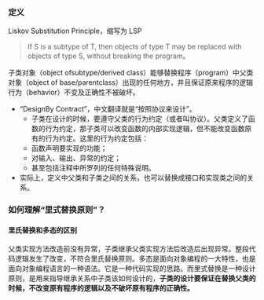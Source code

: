 ### 定义
Liskov Substitution Principle，缩写为 LSP
>If S is a subtype of T, then objects of type T may be replaced with objects of type
S, without breaking the program。

子类对象（object ofsubtype/derived class）能够替换程序（program）中父类对象（object of base/parentclass）出现的任何地方，并且保证原来程序的逻辑行为（behavior）不变及正确性不被破坏。
- “DesignBy Contract”，中文翻译就是“按照协议来设计”。
	- 子类在设计的时候，要遵守父类的行为约定（或者叫协议）。父类定义了函数的行为约定，那子类可以改变函数的内部实现逻辑，但不能改变函数原有的行为约定。这里的行为约定包括：
	- 函数声明要实现的功能；
	- 对输入、输出、异常的约定；
	- 甚至包括注释中所罗列的任何特殊说明。
- 实际上，定义中父类和子类之间的关系，也可以替换成接口和实现类之间的关系。
### 如何理解“里式替换原则”？
#### 里氏替换和多态的区别
父类实现方法改造前没有异常，子类继承父类实现方法后改造后出现异常。整段代码逻辑发生了改变，不符合里氏替换原则。多态是面向对象编程的一大特性，也是面向对象编程语言的一种语法。它是一种代码实现的思路。而里式替换是一种设计原则，是用来指导继承关系中子类该如何设计的，**子类的设计要保证在替换父类的时候，不改变原有程序的逻辑以及不破坏原有程序的正确性。**